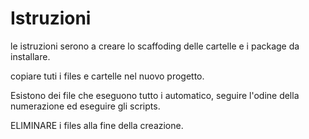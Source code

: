 # Istruzioni

le istruzioni serono a creare lo scaffoding delle cartelle e i package da installare. 

copiare tuti i files e cartelle nel nuovo progetto.

Esistono dei file che eseguono tutto i automatico,  seguire l'odine della numerazione ed eseguire gli scripts.

ELIMINARE i files alla fine della creazione.



